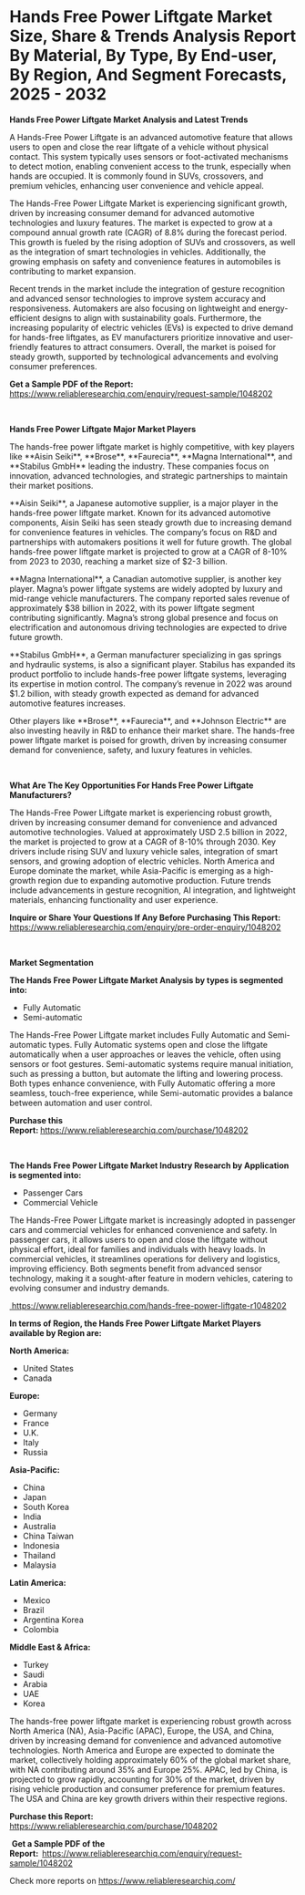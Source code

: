 <p><h1>Hands Free Power Liftgate Market Size, Share & Trends Analysis Report By Material, By Type, By End-user, By Region, And Segment Forecasts, 2025 - 2032</h1></p><p><strong>Hands Free Power Liftgate Market Analysis and Latest Trends</strong></p>
<p><p>A Hands-Free Power Liftgate is an advanced automotive feature that allows users to open and close the rear liftgate of a vehicle without physical contact. This system typically uses sensors or foot-activated mechanisms to detect motion, enabling convenient access to the trunk, especially when hands are occupied. It is commonly found in SUVs, crossovers, and premium vehicles, enhancing user convenience and vehicle appeal.</p><p>The Hands-Free Power Liftgate Market is experiencing significant growth, driven by increasing consumer demand for advanced automotive technologies and luxury features. The market is expected to grow at a compound annual growth rate (CAGR) of 8.8% during the forecast period. This growth is fueled by the rising adoption of SUVs and crossovers, as well as the integration of smart technologies in vehicles. Additionally, the growing emphasis on safety and convenience features in automobiles is contributing to market expansion.</p><p>Recent trends in the market include the integration of gesture recognition and advanced sensor technologies to improve system accuracy and responsiveness. Automakers are also focusing on lightweight and energy-efficient designs to align with sustainability goals. Furthermore, the increasing popularity of electric vehicles (EVs) is expected to drive demand for hands-free liftgates, as EV manufacturers prioritize innovative and user-friendly features to attract consumers. Overall, the market is poised for steady growth, supported by technological advancements and evolving consumer preferences.</p></p>
<p><strong>Get a Sample PDF of the Report:&nbsp;</strong> <a href="https://www.reliableresearchiq.com/enquiry/request-sample/1048202?utm_campaign=1842&utm_medium=2&utm_source=Github&utm_content=ia&utm_term=23012025&utm_id=hands-free-power-liftgate">https://www.reliableresearchiq.com/enquiry/request-sample/1048202</a></p>
<p>&nbsp;</p>
<p><strong>Hands Free Power Liftgate Major Market Players</strong></p>
<p><p>The hands-free power liftgate market is highly competitive, with key players like **Aisin Seiki**, **Brose**, **Faurecia**, **Magna International**, and **Stabilus GmbH** leading the industry. These companies focus on innovation, advanced technologies, and strategic partnerships to maintain their market positions.</p><p>**Aisin Seiki**, a Japanese automotive supplier, is a major player in the hands-free power liftgate market. Known for its advanced automotive components, Aisin Seiki has seen steady growth due to increasing demand for convenience features in vehicles. The company’s focus on R&D and partnerships with automakers positions it well for future growth. The global hands-free power liftgate market is projected to grow at a CAGR of 8-10% from 2023 to 2030, reaching a market size of $2-3 billion.</p><p>**Magna International**, a Canadian automotive supplier, is another key player. Magna’s power liftgate systems are widely adopted by luxury and mid-range vehicle manufacturers. The company reported sales revenue of approximately $38 billion in 2022, with its power liftgate segment contributing significantly. Magna’s strong global presence and focus on electrification and autonomous driving technologies are expected to drive future growth.</p><p>**Stabilus GmbH**, a German manufacturer specializing in gas springs and hydraulic systems, is also a significant player. Stabilus has expanded its product portfolio to include hands-free power liftgate systems, leveraging its expertise in motion control. The company’s revenue in 2022 was around $1.2 billion, with steady growth expected as demand for advanced automotive features increases.</p><p>Other players like **Brose**, **Faurecia**, and **Johnson Electric** are also investing heavily in R&D to enhance their market share. The hands-free power liftgate market is poised for growth, driven by increasing consumer demand for convenience, safety, and luxury features in vehicles.</p></p>
<p>&nbsp;</p>
<p><strong>What Are The Key Opportunities For Hands Free Power Liftgate Manufacturers?</strong></p>
<p><p>The Hands-Free Power Liftgate market is experiencing robust growth, driven by increasing consumer demand for convenience and advanced automotive technologies. Valued at approximately USD 2.5 billion in 2022, the market is projected to grow at a CAGR of 8-10% through 2030. Key drivers include rising SUV and luxury vehicle sales, integration of smart sensors, and growing adoption of electric vehicles. North America and Europe dominate the market, while Asia-Pacific is emerging as a high-growth region due to expanding automotive production. Future trends include advancements in gesture recognition, AI integration, and lightweight materials, enhancing functionality and user experience.</p></p>
<p><strong>Inquire or Share Your Questions If Any Before Purchasing This Report:</strong> <a href="https://www.reliableresearchiq.com/enquiry/pre-order-enquiry/1048202?utm_campaign=1842&utm_medium=2&utm_source=Github&utm_content=ia&utm_term=23012025&utm_id=hands-free-power-liftgate">https://www.reliableresearchiq.com/enquiry/pre-order-enquiry/1048202</a></p>
<p>&nbsp;</p>
<p><strong>Market Segmentation</strong></p>
<p><strong>The Hands Free Power Liftgate Market Analysis by types is segmented into:</strong></p>
<p><ul><li>Fully Automatic</li><li>Semi-automatic</li></ul></p>
<p><p>The Hands-Free Power Liftgate market includes Fully Automatic and Semi-automatic types. Fully Automatic systems open and close the liftgate automatically when a user approaches or leaves the vehicle, often using sensors or foot gestures. Semi-automatic systems require manual initiation, such as pressing a button, but automate the lifting and lowering process. Both types enhance convenience, with Fully Automatic offering a more seamless, touch-free experience, while Semi-automatic provides a balance between automation and user control.</p></p>
<p><strong>Purchase this Report:&nbsp;</strong><a href="https://www.reliableresearchiq.com/purchase/1048202?utm_campaign=1842&utm_medium=2&utm_source=Github&utm_content=ia&utm_term=23012025&utm_id=hands-free-power-liftgate">https://www.reliableresearchiq.com/purchase/1048202</a></p>
<p>&nbsp;</p>
<p><strong>The Hands Free Power Liftgate Market Industry Research by Application is segmented into:</strong></p>
<p><ul><li>Passenger Cars</li><li>Commercial Vehicle</li></ul></p>
<p><p>The Hands-Free Power Liftgate market is increasingly adopted in passenger cars and commercial vehicles for enhanced convenience and safety. In passenger cars, it allows users to open and close the liftgate without physical effort, ideal for families and individuals with heavy loads. In commercial vehicles, it streamlines operations for delivery and logistics, improving efficiency. Both segments benefit from advanced sensor technology, making it a sought-after feature in modern vehicles, catering to evolving consumer and industry demands.</p></p>
<p><a href="https://www.reliableresearchiq.com/hands-free-power-liftgate-r1048202?utm_campaign=1842&utm_medium=2&utm_source=Github&utm_content=ia&utm_term=23012025&utm_id=hands-free-power-liftgate">&nbsp;https://www.reliableresearchiq.com/hands-free-power-liftgate-r1048202</a></p>
<p><strong>In terms of Region, the Hands Free Power Liftgate Market Players available by Region are:</strong></p>
<p>
    <p> <strong> North America: </strong>
        <ul>
            <li>United States</li>
            <li>Canada</li>
        </ul>
        </p> 
    <p> <strong> Europe: </strong>
        <ul>
            <li>Germany</li>
            <li>France</li>
            <li>U.K.</li>
            <li>Italy</li>
            <li>Russia</li>
        </ul>
        </p> 
    <p> <strong> Asia-Pacific: </strong>
        <ul>
            <li>China</li>
            <li>Japan</li>
            <li>South Korea</li>
            <li>India</li>
            <li>Australia</li>
            <li>China Taiwan</li>
            <li>Indonesia</li>
            <li>Thailand</li>
            <li>Malaysia</li>
        </ul>
        </p> 
    <p> <strong> Latin America: </strong>
        <ul>
            <li>Mexico</li>
            <li>Brazil</li>
            <li>Argentina Korea</li>
            <li>Colombia</li>
        </ul>
        </p> 
    <p> <strong> Middle East & Africa: </strong>
        <ul>
            <li>Turkey</li>
            <li>Saudi</li>
            <li>Arabia</li>
            <li>UAE</li>
            <li>Korea</li>
        </ul>
    </p>
    </p>
<p><p>The hands-free power liftgate market is experiencing robust growth across North America (NA), Asia-Pacific (APAC), Europe, the USA, and China, driven by increasing demand for convenience and advanced automotive technologies. North America and Europe are expected to dominate the market, collectively holding approximately 60% of the global market share, with NA contributing around 35% and Europe 25%. APAC, led by China, is projected to grow rapidly, accounting for 30% of the market, driven by rising vehicle production and consumer preference for premium features. The USA and China are key growth drivers within their respective regions.</p></p>
<p><strong>Purchase this Report: </strong><a href="https://www.reliableresearchiq.com/purchase/1048202?utm_campaign=1842&utm_medium=2&utm_source=Github&utm_content=ia&utm_term=23012025&utm_id=hands-free-power-liftgate">https://www.reliableresearchiq.com/purchase/1048202</a></p>
<p>&nbsp;<strong>Get a Sample PDF of the Report:&nbsp;&nbsp;</strong><a href="https://www.reliableresearchiq.com/enquiry/request-sample/1048202?utm_campaign=1842&utm_medium=2&utm_source=Github&utm_content=ia&utm_term=23012025&utm_id=hands-free-power-liftgate">https://www.reliableresearchiq.com/enquiry/request-sample/1048202</a></p>
<p><strong></strong></p>
<p>Check more reports on <a href="https://www.reliableresearchiq.com/?utm_campaign=1842&utm_medium=2&utm_source=Github&utm_content=ia&utm_term=23012025&utm_id=hands-free-power-liftgate">https://www.reliableresearchiq.com/</a></p>